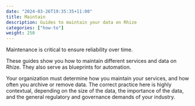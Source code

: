```yaml
---
date: "2024-03-26T19:35:35+11:00"
title: Maintain
description: Guides to maintain your data on Rhize
categories: ["how-to"]
weight: 250
---
```


Maintenance is critical to ensure reliability over time.

These guides show you how to maintain different services and data on Rhize.
They also serve as blueprints for automation.

Your organization must determine how you maintain your services, and how often you archive or remove data.
The correct practice here is highly contextual, depending on the size of the data, the importance of the data, and the general regulatory and governance demands of your industry.


